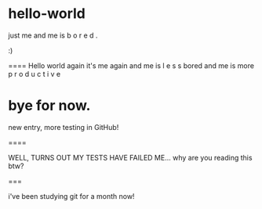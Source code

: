 # hello-world
just me
and me is b o r e d .

:)

====
Hello world again
it's me again
and me is l e s s bored
and me is more p r o d u c t i v e

bye for now.
====
new entry, more testing in GitHub!

====

WELL, TURNS OUT MY TESTS HAVE FAILED ME...
why are you reading this btw?

===

i've been studying git for a month now!